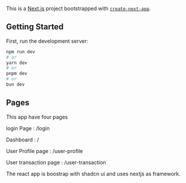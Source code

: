 This is a [Next.js](https://nextjs.org/) project bootstrapped with [`create-next-app`](https://github.com/vercel/next.js/tree/canary/packages/create-next-app).

## Getting Started

First, run the development server:

```bash
npm run dev
# or
yarn dev
# or
pnpm dev
# or
bun dev
```

## Pages

This app have four pages

login Page : /login

Dashboard : /

User Profile page : /user-profile

User transaction page : /user-transaction

The react app  is boostrap with shadcn ui and uses nextjs as framework.